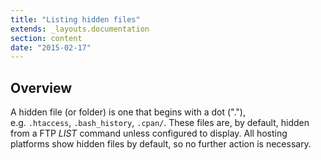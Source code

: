 ```yaml
---
title: "Listing hidden files"
extends: _layouts.documentation
section: content
date: "2015-02-17"
---
```


## Overview

A hidden file (or folder) is one that begins with a dot ("."), e.g. `.htaccess`, `.bash_history`, `.cpan/`. These files are, by default, hidden from a FTP _LIST_ command unless configured to display. All hosting platforms show hidden files by default, so no further action is necessary.
